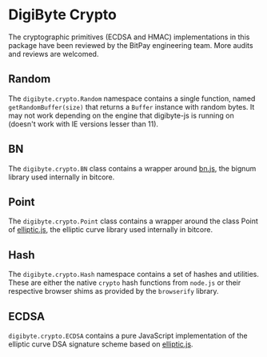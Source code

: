 # DigiByte Crypto

The cryptographic primitives (ECDSA and HMAC) implementations in this package have been reviewed by the BitPay engineering team. More audits and reviews are welcomed.

## Random

The `digibyte.crypto.Random` namespace contains a single function, named `getRandomBuffer(size)` that returns a `Buffer` instance with random bytes. It may not work depending on the engine that digibyte-js is running on (doesn't work with IE versions lesser than 11).

## BN

The `digibyte.crypto.BN` class contains a wrapper around [bn.js](https://github.com/indutny/bn.js), the bignum library used internally in bitcore.

## Point

The `digibyte.crypto.Point` class contains a wrapper around the class Point of [elliptic.js](https://github.com/indutny/elliptic), the elliptic curve library used internally in bitcore.

## Hash

The `digibyte.crypto.Hash` namespace contains a set of hashes and utilities. These are either the native `crypto` hash functions from `node.js` or their respective browser shims as provided by the `browserify` library.

## ECDSA

`digibyte.crypto.ECDSA` contains a pure JavaScript implementation of the elliptic curve DSA signature scheme based on [elliptic.js](https://github.com/indutny/elliptic).
